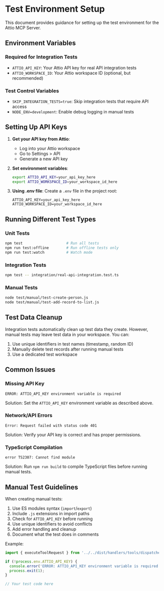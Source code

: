 # Test Environment Setup

This document provides guidance for setting up the test environment for the Attio MCP Server.

## Environment Variables

### Required for Integration Tests

- `ATTIO_API_KEY`: Your Attio API key for real API integration tests
- `ATTIO_WORKSPACE_ID`: Your Attio workspace ID (optional, but recommended)

### Test Control Variables

- `SKIP_INTEGRATION_TESTS=true`: Skip integration tests that require API access
- `NODE_ENV=development`: Enable debug logging in manual tests

## Setting Up API Keys

1. **Get your API key from Attio**:
   - Log into your Attio workspace
   - Go to Settings > API
   - Generate a new API key

2. **Set environment variables**:
   ```bash
   export ATTIO_API_KEY=your_api_key_here
   export ATTIO_WORKSPACE_ID=your_workspace_id_here
   ```

3. **Using .env file**:
   Create a `.env` file in the project root:
   ```
   ATTIO_API_KEY=your_api_key_here
   ATTIO_WORKSPACE_ID=your_workspace_id_here
   ```

## Running Different Test Types

### Unit Tests
```bash
npm test                    # Run all tests
npm run test:offline        # Run offline tests only
npm run test:watch          # Watch mode
```

### Integration Tests
```bash
npm test -- integration/real-api-integration.test.ts
```

### Manual Tests
```bash
node test/manual/test-create-person.js
node test/manual/test-add-record-to-list.js
```

## Test Data Cleanup

Integration tests automatically clean up test data they create. However, manual tests may leave test data in your workspace. You can:

1. Use unique identifiers in test names (timestamp, random ID)
2. Manually delete test records after running manual tests
3. Use a dedicated test workspace

## Common Issues

### Missing API Key
```
ERROR: ATTIO_API_KEY environment variable is required
```
Solution: Set the `ATTIO_API_KEY` environment variable as described above.

### Network/API Errors
```
Error: Request failed with status code 401
```
Solution: Verify your API key is correct and has proper permissions.

### TypeScript Compilation
```
error TS2307: Cannot find module
```
Solution: Run `npm run build` to compile TypeScript files before running manual tests.

## Manual Test Guidelines

When creating manual tests:

1. Use ES modules syntax (`import`/`export`)
2. Include `.js` extensions in import paths
3. Check for `ATTIO_API_KEY` before running
4. Use unique identifiers to avoid conflicts
5. Add error handling and cleanup
6. Document what the test does in comments

Example:
```javascript
import { executeToolRequest } from '../../dist/handlers/tools/dispatcher.js';

if (!process.env.ATTIO_API_KEY) {
  console.error('ERROR: ATTIO_API_KEY environment variable is required');
  process.exit(1);
}

// Your test code here
```